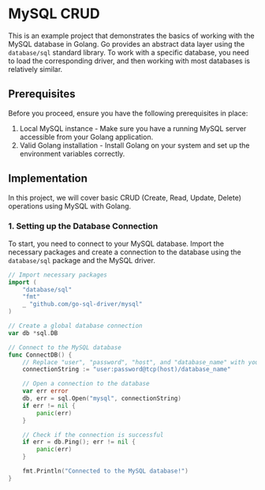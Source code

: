# MySQL CRUD

This is an example project that demonstrates the basics of working with the MySQL database in Golang. Go provides an abstract data layer using the `database/sql` standard library. To work with a specific database, you need to load the corresponding driver, and then working with most databases is relatively similar.

## Prerequisites

Before you proceed, ensure you have the following prerequisites in place:

1. Local MySQL instance - Make sure you have a running MySQL server accessible from your Golang application.
2. Valid Golang installation - Install Golang on your system and set up the environment variables correctly.

## Implementation

In this project, we will cover basic CRUD (Create, Read, Update, Delete) operations using MySQL with Golang.

### 1. Setting up the Database Connection

To start, you need to connect to your MySQL database. Import the necessary packages and create a connection to the database using the `database/sql` package and the MySQL driver.

```go
// Import necessary packages
import (
    "database/sql"
    "fmt"
    _ "github.com/go-sql-driver/mysql"
)

// Create a global database connection
var db *sql.DB

// Connect to the MySQL database
func ConnectDB() {
    // Replace "user", "password", "host", and "database_name" with your MySQL credentials
    connectionString := "user:password@tcp(host)/database_name"

    // Open a connection to the database
    var err error
    db, err = sql.Open("mysql", connectionString)
    if err != nil {
        panic(err)
    }

    // Check if the connection is successful
    if err = db.Ping(); err != nil {
        panic(err)
    }

    fmt.Println("Connected to the MySQL database!")
}
